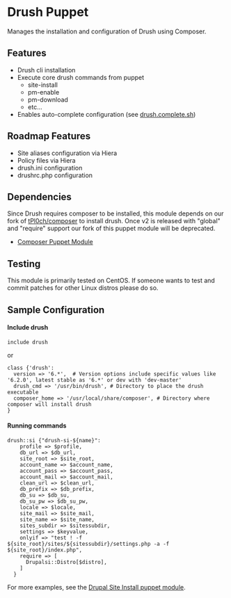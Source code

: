 Drush Puppet
===============

Manages the installation and configuration of Drush using Composer.

Features
--------

- Drush cli installation
- Execute core drush commands from puppet
    - site-install
    - pm-enable
    - pm-download
    - etc...
- Enables auto-complete configuration (see [drush.complete.sh](https://github.com/drush-ops/drush/blob/master/drush.complete.sh))

Roadmap Features
----------------

- Site aliases configuration via Hiera
- Policy files via Hiera
- drush.ini configuration
- drushrc.php configuration

Dependencies
------------

Since Drush requires composer to be installed, this module depends on our fork of [tPl0ch/composer](https://forge.puppetlabs.com/tPl0ch/composer) to install drush. Once v2 is released with "global" and "require" support our fork of this puppet module will be deprecated.

- [Composer Puppet Module](https://github.com/coldfrontlabs/puppet-composer)

Testing
-------

This module is primarily tested on CentOS. If someone wants to test and commit patches for other Linux distros please do so.

Sample Configuration
--------------------

#### Include drush
````puppet
include drush
````

or

````puppet
class {'drush':
  version => '6.*',  # Version options include specific values like '6.2.0', latest stable as '6.*' or dev with 'dev-master'
  drush_cmd => '/usr/bin/drush', # Directory to place the drush executable
  composer_home => '/usr/local/share/composer', # Directory where composer will install drush
}
````

#### Running commands
````
drush::si {"drush-si-${name}":
    profile => $profile,
    db_url => $db_url,
    site_root => $site_root,
    account_name => $account_name,
    account_pass => $account_pass,
    account_mail => $account_mail,
    clean_url => $clean_url,
    db_prefix => $db_prefix,
    db_su => $db_su,
    db_su_pw => $db_su_pw,
    locale => $locale,
    site_mail => $site_mail,
    site_name => $site_name,
    sites_subdir => $sitessubdir,
    settings => $keyvalue,
    onlyif => "test ! -f ${site_root}/sites/${sitessubdir}/settings.php -a -f ${site_root}/index.php",
    require => [
      Drupalsi::Distro[$distro],
    ]
  }
````

For more examples, see the [Drupal Site Install puppet module](https://github.com/coldfrontlabs/coldfrontlabs-drupalsi).
